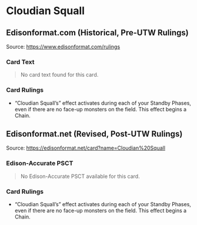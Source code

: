 # Cloudian Squall

## Edisonformat.com (Historical, Pre-UTW Rulings)

Source: https://www.edisonformat.com/rulings

### Card Text

> No card text found for this card.

### Card Rulings

*   “Cloudian Squall’s” effect activates during each of your Standby Phases, even if there are no face-up monsters on the field. This effect begins a Chain.

## Edisonformat.net (Revised, Post-UTW Rulings)

Source: https://edisonformat.net/card?name=Cloudian%20Squall

### Edison-Accurate PSCT

> No Edison-Accurate PSCT available for this card.

### Card Rulings

*   “Cloudian Squall’s” effect activates during each of your Standby Phases, even if there are no face-up monsters on the field. This effect begins a Chain.
            